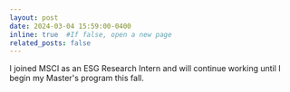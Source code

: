 ```yaml
---
layout: post
date: 2024-03-04 15:59:00-0400
inline: true  #If false, open a new page
related_posts: false
---
```


I joined MSCI as an ESG Research Intern and will continue working until I begin my Master's program this fall.